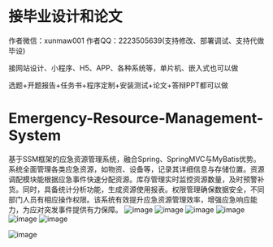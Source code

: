 # 接毕业设计和论文
作者微信：xunmaw001  作者QQ：2223505639(支持修改、部署调试、支持代做毕设)

接网站设计、小程序、H5、APP、各种系统等，单片机、嵌入式也可以做

选题+开题报告+任务书+程序定制+安装测试+论文+答辩PPT都可以做
# Emergency-Resource-Management-System
基于SSM框架的应急资源管理系统，融合Spring、SpringMVC与MyBatis优势。系统全面管理各类应急资源，如物资、设备等，记录其详细信息与存储位置。资源调配模块能根据应急事件快速分配资源。库存管理实时监控资源数量，及时预警补货。同时，具备统计分析功能，生成资源使用报表。权限管理确保数据安全，不同部门人员有相应操作权限。该系统有效提升应急资源管理效率，增强应急响应能力，为应对突发事件提供有力保障。
![image](https://github.com/user-attachments/assets/94750bfe-89ea-437f-95f3-363a6922d95b)
![image](https://github.com/user-attachments/assets/da49c5e1-b631-453e-8501-f7714e71009b)
![image](https://github.com/user-attachments/assets/b9528ceb-bace-4bf2-9b6e-286261dabc43)
![image](https://github.com/user-attachments/assets/c2a26de9-96ee-4343-986d-b67965304fe9)
![image](https://github.com/user-attachments/assets/581aa349-6484-4639-8933-6a37cf478050)
![image](https://github.com/user-attachments/assets/f0a29f72-ce76-431a-b731-5af94b23cd6a)

![image](https://github.com/user-attachments/assets/126a0034-ea56-4cca-8e0f-1d6823dfe405)
